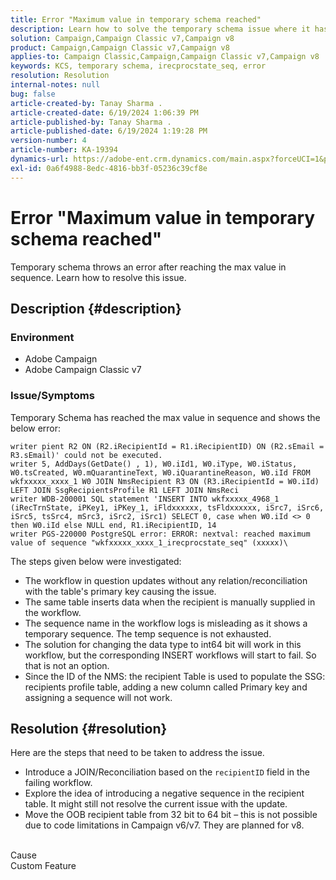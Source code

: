 ```yaml
---
title: Error "Maximum value in temporary schema reached"
description: Learn how to solve the temporary schema issue where it has reached the max value in sequence and shows an error.
solution: Campaign,Campaign Classic v7,Campaign v8
product: Campaign,Campaign Classic v7,Campaign v8
applies-to: Campaign Classic,Campaign,Campaign Classic v7,Campaign v8
keywords: KCS, temporary schema, irecprocstate_seq, error
resolution: Resolution
internal-notes: null
bug: false
article-created-by: Tanay Sharma .
article-created-date: 6/19/2024 1:06:39 PM
article-published-by: Tanay Sharma .
article-published-date: 6/19/2024 1:19:28 PM
version-number: 4
article-number: KA-19394
dynamics-url: https://adobe-ent.crm.dynamics.com/main.aspx?forceUCI=1&pagetype=entityrecord&etn=knowledgearticle&id=522629bf-3c2e-ef11-840b-6045bd0065b6
exl-id: 0a6f4988-8edc-4816-bb3f-05236c39cf8e
---
```

# Error "Maximum value in temporary schema reached"


Temporary schema throws an error after reaching the max value in sequence. Learn how to resolve this issue.

## Description {#description}


### Environment

- Adobe Campaign
- Adobe Campaign Classic v7


### Issue/Symptoms

Temporary Schema has reached the max value in sequence and shows the below error:


```
writer pient R2 ON (R2.iRecipientId = R1.iRecipientID) ON (R2.sEmail = R3.sEmail)' could not be executed.
writer 5, AddDays(GetDate() , 1), W0.iId1, W0.iType, W0.iStatus, W0.tsCreated, W0.mQuarantineText, W0.iQuarantineReason, W0.iId FROM wkfxxxxx_xxxx_1 W0 JOIN NmsRecipient R3 ON (R3.iRecipientId = W0.iId) LEFT JOIN SsgRecipientsProfile R1 LEFT JOIN NmsReci
writer WDB-200001 SQL statement 'INSERT INTO wkfxxxxx_4968_1 (iRecTrnState, iPKey1, iPKey_1, iFldxxxxxx, tsFldxxxxxx, iSrc7, iSrc6, iSrc5, tsSrc4, mSrc3, iSrc2, iSrc1) SELECT 0, case when W0.iId <> 0 then W0.iId else NULL end, R1.iRecipientID, 14
writer PGS-220000 PostgreSQL error: ERROR: nextval: reached maximum value of sequence "wkfxxxxx_xxxx_1_irecprocstate_seq" (xxxxx)\
```


The steps given below were investigated:

- The workflow in question updates without any relation/reconciliation with the table's primary key causing the issue.
- The same table inserts data when the recipient is manually supplied in the workflow.
- The sequence name in the workflow logs is misleading as it shows a temporary sequence. The temp sequence is not exhausted.
- The solution for changing the data type to int64 bit will work in this workflow, but the corresponding INSERT workflows will start to fail. So that is not an option.
- Since the ID of the NMS: the recipient Table is used to populate the SSG: recipients profile table, adding a new column called Primary key and assigning a sequence will not work.



## Resolution {#resolution}


Here are the steps that need to be taken to address the issue.

- Introduce a JOIN/Reconciliation based on the `recipientID` field in the failing workflow.
- Explore the idea of introducing a negative sequence in the recipient table. It might still not resolve the current issue with the update.
- Move the OOB recipient table from 32 bit to 64 bit – this is not possible due to code limitations in Campaign v6/v7. They are planned for v8.

<br>Cause<br>
Custom Feature
